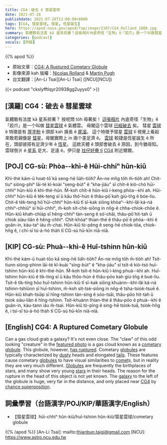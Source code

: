 ```yaml
---
title: CG4：破去 ê 彗星雲球
date: 2021-07-26
publishdate: 2021-07-26T12:00:00+0800
tags: [CG4, 彗星雲球, 彗星, 恆星誕生]
hero: https://apod.nasa.gov/apod/fap/image/2107/CG4_Rolland_1080.jpg
summary: 氣體敢有法度 kā 星系掠著？這張相片內底奇怪「生物」ê「跤爪」是一个叫做彗星雲球 ê 氣體雲。
categories: [podcast]
vocals: [阿錕]
---
```


{{% apod %}}

- 原始文章：[CG4: A Ruptured Cometary Globule](https://apod.nasa.gov/apod/ap210726.html)
- 影像來源 kah 版權：[Nicolas Rolland](https://www.flickr.com/photos/nicolasrollandastro/) & [Martin Pugh](https://www.martinpughastrophotography.space/)
- 台文翻譯：[An-Li Tsai][An-Li Tsai] ([NCU][NCU])

{{< podcast "ckslyfftlqyr20938gg2uyys0" >}}

## [漢羅] CG4：破去 ê 彗星雲球
氣體敢有法度 kā 星系掠著？
按呢問 to̍h 毋著矣！
[這張相片][featured photo] 內底奇怪「生物」ê「跤爪」是一个叫做 [彗星雲球][cometary globule] ê 氣體雲。
毋閣這个雲球 [已經破去][has ruptured] 矣。
彗星 [雲球][globules 1] ê 特徵是有 [厚塗粉][dusty] ê 頭部 kah 搝長 ê [尾溜][tails]。
這个特徵予彗星 [雲球][globules 2] tī 視覺上看起來敢若親像是 [彗星][comet]，毋閣實際上 in 兩个差足濟 ê。
[雲球][Globules] 較捷是恆星誕生 ê 所在，頭部彼搭有足濟少年 ê [恆星][stars]。
這款天體 ê 頭部會破去 ê 原因，到今猶毋知。
雲球倒爿 ê [星系][galaxy] 足大、足遠 ê，伊只是 [拄仔好疊 tī][chance superposition] [CG4][CG4] 附近爾爾。


## [POJ] CG-sù: Phòa--khì-ê Hūi-chhiⁿ hûn-kiû
Khì-thé kám-ū hoat-tō͘ kā seng-hē lia̍h-tio̍h?
Án-ne mn̄g to̍h m̄-tio̍h ah!
Chit-tiuⁿ siòng-phìⁿ lāi-té kî-koài "seng-bu̍t" ê "kha-jiáu" sī chi̍t-ê kiò-chò hūi-chhiⁿ hûn-kiû ê khì-thé-hûn.
M̄-koh chi̍t-ê hûn-kiû í-keng phòa--khì ah.
Hūi-chhiⁿ hûn-kiû ê te̍k-teng sī ū kāu thô͘-hún ê thâu-pō͘ kah giú-tn̄g ê bóe-liu.
Chit-ê te̍k-teng hō͘ hūi-chhiⁿ hûn-kiû tī sī-kak siōng khòaⁿ--khí-lâi ká-ná chhiⁿ-chhiūⁿ sī hūi-chhiⁿ, m̄-koh si̍t-chè-siōng in nn̄g-ê chha-chiok-chōe ê.
Hûn-kiû khah-chia̍p sī hêng-chhiⁿ tàn-seng ê só͘-chāi, thâu-pō͘ hit-tah ū chiok siàu-liân ê hêng-chhiⁿ.
Chit-khòaⁿ thian-thé ê thâu-pō͘ ē phòa--khì ê goân-in, kàu-taⁿ iáu m̄-chai.
Hûn-kiû tò-pêng ê seng-hē chiok-tōa, chiok-hn̄g ê, i chí-sī tú-á-hó tha̍h  tī CG-sù hū-kīn niā-niā.


## [KIP] CG-sù: Phuà--khì-ê Huī-tshinn hûn-kiû
Khì-thé kám-ū huat-tōo kā sing-hē lia̍h-tio̍h?
Án-ne mn̄g to̍h m̄-tio̍h ah!
Tsit-tiunn siòng-phìnn lāi-té kî-kuài "sing-bu̍t" ê "kha-jiáu" sī tsi̍t-ê kiò-tsò huī-tshinn hûn-kiû ê khì-thé-hûn.
M̄-koh tsi̍t-ê hûn-kiû í-king phuà--khì ah.
Huī-tshinn hûn-kiû ê ti̍k-ting sī ū kāu thôo-hún ê thâu-pōo kah giú-tn̄g ê bué-liu.
Tsit-ê ti̍k-ting hōo huī-tshinn hûn-kiû tī sī-kak siōng khuànn--khí-lâi ká-ná tshinn-tshiūnn sī huī-tshinn, m̄-koh si̍t-tsè-siōng in nn̄g-ê tsha-tsiok-tsuē ê.
Hûn-kiû khah-tsia̍p sī hîng-tshinn tàn-sing ê sóo-tsāi, thâu-pōo hit-tah ū tsiok siàu-liân ê hîng-tshinn.
Tsit-khuànn thian-thé ê thâu-pōo ē phuà--khì ê guân-in, kàu-tann iáu m̄-tsai.
Hûn-kiû tò-pîng ê sing-hē tsiok-tuā, tsiok-hn̄g ê, i tsí-sī tú-á-hó tha̍h  tī CG-sù hū-kīn niā-niā.



## [English] CG4: A Ruptured Cometary Globule
Can a gas cloud grab a galaxy?
It's not even close.
The "claw" of this odd looking "creature" in the [featured photo][featured photo] is a gas cloud known as a [cometary globule][cometary globule].
This globule, however, [has ruptured][has ruptured].
Cometary [globules][globules 1] are typically characterized by [dusty][dusty] heads and elongated [tails][tails].
These features cause cometary [globules][globules 2] to have visual similarities to [comet][comet]s, but in reality they are very much different.
[Globules][Globules] are frequently the birthplaces of stars, and many show very young [stars][stars] in their heads.
The reason for the rupture in the head of this object is not yet known.
The [galaxy][galaxy] to the left of the globule is huge, very far in the distance, and only placed near [CG4][CG4] by [chance superposition][chance superposition].



## 詞彙學習（台語漢字/POJ/KIP/華語漢字/English）


- 【彗星雲球】hūi-chhiⁿ hûn-kiû/huī-tshinn hûn-kiû/彗星雲球/cometary globule




{{% /apod %}}
[An-Li Tsai]: mailto:thianbun.taigi@gmail.com
[NCU]: https://www.astro.ncu.edu.tw


[featured photo]:https://www.astrobin.com/full/oa9ky4/0/
[cometary globule]:https://en.wikipedia.org/wiki/cometary_globule
[has ruptured]:https://ui.adsabs.harvard.edu/abs/1995A%26A...293..493G/abstract
[globules 1]:https://apod.nasa.gov/apod/ap020325.html
[dusty]:https://apod.nasa.gov/apod/fap/lib/glossary.html#dust
[tails]:https://ui.adsabs.harvard.edu/abs/1996ApJ...463L.105M/abstract
[globules 2]:https://apod.nasa.gov/apod/ap140414.html
[comet]:https://apod.nasa.gov/apod/ap170409.html
[Globules]:https://en.wikipedia.org/wiki/Dark_nebula
[stars]:https://science.nasa.gov/astrophysics/focus-areas/how-do-stars-form-and-evolve
[galaxy]:http://en.wikipedia.org/wiki/Galaxy
[CG4]:https://en.wikipedia.org/wiki/CG_4
[chance superposition]:https://blogmais.files.wordpress.com/2008/04/imagem_ht_07-04-23.jpg
